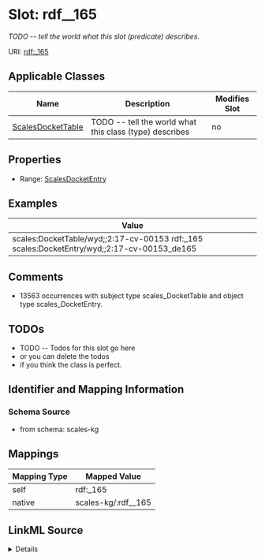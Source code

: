 

# Slot: rdf__165


_TODO -- tell the world what this slot (predicate) describes._





URI: [rdf:_165](http://www.w3.org/1999/02/22-rdf-syntax-ns#_165)



<!-- no inheritance hierarchy -->





## Applicable Classes

| Name | Description | Modifies Slot |
| --- | --- | --- |
| [ScalesDocketTable](../classes/ScalesDocketTable.md) | TODO -- tell the world what this class (type) describes |  no  |







## Properties

* Range: [ScalesDocketEntry](../classes/ScalesDocketEntry.md)






## Examples

| Value |
| --- |
| scales:DocketTable/wyd;;2:17-cv-00153 rdf:_165 scales:DocketEntry/wyd;;2:17-cv-00153_de165 |

## Comments

* 13563 occurrences with subject type scales_DocketTable and object type scales_DocketEntry.

## TODOs

* TODO -- Todos for this slot go here
* or you can delete the todos
* if you think the class is perfect.

## Identifier and Mapping Information







### Schema Source


* from schema: scales-kg




## Mappings

| Mapping Type | Mapped Value |
| ---  | ---  |
| self | rdf:_165 |
| native | scales-kg/:rdf__165 |




## LinkML Source

<details>
```yaml
name: rdf__165
description: TODO -- tell the world what this slot (predicate) describes.
todos:
- TODO -- Todos for this slot go here
- or you can delete the todos
- if you think the class is perfect.
comments:
- 13563 occurrences with subject type scales_DocketTable and object type scales_DocketEntry.
examples:
- value: scales:DocketTable/wyd;;2:17-cv-00153 rdf:_165 scales:DocketEntry/wyd;;2:17-cv-00153_de165
from_schema: scales-kg
rank: 1000
slot_uri: rdf:_165
alias: rdf__165
domain_of:
- scales_DocketTable
range: scales_DocketEntry

```
</details>